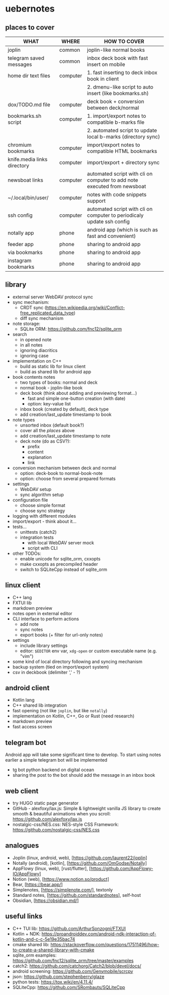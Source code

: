 # uebernotes

## places to cover

| WHAT                        | WHERE    | HOW TO COVER                                                             |
| ---                         | ---      | ---                                                                      |
| joplin                      | common   | joplin-like normal books                                                 |
| telegram saved messages     | common   | inbox deck book with fast insert on mobile                               |
| home dir text files         | computer | 1. fast inserting to deck inbox book in client                           |
|                             |          | 2. dmenu-like script to auto insert (like bookmarks.sh)                  |
| dox/TODO.md file            | computer | deck book + conversion between deck/normal                               |
| bookmarks.sh script         | computer | 1. import/export notes to compatible b-marks file                        |
|                             |          | 2. automated script to update local b-marks (directory sync)             |
| chromium bookmarks          | computer | import/export notes to compatible HTML bookmarks                         |
| knife.media links directory | computer | import/export + directory sync                                           |
| newsboat links              | computer | automated script with cli on computer to add note executed from newsboat |
| ~/.local/bin/user/          | computer | notes with code snippets support                                         |
| ssh config                  | computer | automated script with cli on computer to periodicaly update ssh config   |
| notally app                 | phone    | android app (which is such as fast and convenient)                       |
| feeder app                  | phone    | sharing to android app                                                   |
| via bookmarks               | phone    | sharing to android app                                                   |
| instagram bookmarks         | phone    | sharing to android app                                                   |

## library

+ external server WebDAV protocol sync
+ sync mechanism:
  + CRDT sync (<https://en.wikipedia.org/wiki/Conflict-free_replicated_data_type>)
  + diff sync mechanism
+ note storage:
  + SQLite ORM: <https://github.com/fnc12/sqlite_orm>
+ search
  + in opened note
  + in all notes
  + ignoring diacritics
  + ignoring case
+ implementation on C++
  + build as static lib for linux client
  + build as shared lib for android app
+ book contents notes
  + two types of books: normal and deck
  + normal book - joplin-like book
  + deck book (think about adding and previewing format...)
    + fast and simple one-button creation (with date)
    + option: key-value list
  + inbox book (created by default), deck type
  + add creation/last_update timestamp to book
+ note types
  + unsorted inbox (default book?)
  + cover all the *places* above
  + add creation/last_update timestamp to note
  + deck note (do as CSV?):
    + prefix
    + content
    + explanation
    + link
+ conversion mechanism between deck and normal
  + option: deck-book to normal-book-note
  + option: choose from several prepared formats
+ settings
  + WebDAV setup
  + sync algorithm setup
+ configuration file
  + choose simple format
  + choose sync strategy
+ logging with different modules
+ import/export - think about it...
+ tests...
  + unittests (catch2)
  + integration tests
    + with local WebDAV server mock
    + script with CLI
+ other TODOs:
  + enable unicode for sqlite_orm, cxxopts
  + make cxxopts as precompiled header
  + switch to SQLiteCpp instead of sqlite_orm

## linux client

+ C++ lang
+ FXTUI lib
+ markdown preview
+ notes open in external editor
+ CLI interface to perform actions
  + add note
  + sync notes
  + export books (+ filter for url-only notes)
+ settings
  + include library settings
  + editor: `$EDITOR` env var, `xdg-open` or custom executable name (e.g. "vim")
+ some kind of local directory following and syncing mechanism
+ backup system (tied on import/export system)
+ csv in deckbook (delimiter '\,' - ?)

## android client

+ Kotlin lang
+ C++ shared lib integration
+ fast opening (not like `joplin`, but like `notally`)
+ implementation on Kotlin, C++, Go or Rust (need research)
+ markdown preview
+ fast access screen

## telegram bot

Android app will take some significant time to develop. To start using notes earlier a simple telegram bot will be implemented

+ tg bot python backend on digital ocean
+ sharing the post to the bot should add the message in an inbox book

## web client

+ try HUGO static page generator
+ GitHub - alexfoxy/lax.js: Simple & lightweight vanilla JS library to create smooth & beautiful animations when you scroll: <https://github.com/alexfoxy/lax.js>
+ nostalgic-css/NES.css: NES-style CSS Framework: <https://github.com/nostalgic-css/NES.css>

## analogues

+ Joplin (linux, android, web), [https://github.com/laurent22/joplin]
+ Notally (android), [kotlin], [https://github.com/OmGodse/Notally]
+ AppFlowy (linux, web), [rust/flutter], [https://github.com/AppFlowy-IO/AppFlowy]
+ Notion (web), [https://www.notion.so/product]
+ Bear, [https://bear.app/]
+ Simplenotes, [https://simplenote.com/], textonly
+ Standard notes, [https://github.com/standardnotes], self-host
+ Obsidian, [https://obsidian.md/]

## useful links

+ C++ TUI lib: <https://github.com/ArthurSonzogni/FTXUI>
+ Kotlin + NDK: <https://proandroiddev.com/android-ndk-interaction-of-kotlin-and-c-c-5e19e35bac74>
+ cmake shared lib: <https://stackoverflow.com/questions/17511496/how-to-create-a-shared-library-with-cmake>
+ sqlite_orm examples: <https://github.com/fnc12/sqlite_orm/tree/master/examples>
+ catch2: <https://github.com/catchorg/Catch2/blob/devel/docs/>
+ android screening: <https://github.com/Genymobile/scrcpy>
+ json: <https://github.com/stephenberry/glaze>
+ python tests: <https://tox.wiki/en/4.11.4/>
+ SQLiteCpp: <https://github.com/SRombauts/SQLiteCpp>
